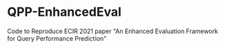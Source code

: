 # QPP-EnhancedEval
Code to Reproduce ECIR 2021 paper "An Enhanced Evaluation Framework for Query Performance Prediction"

